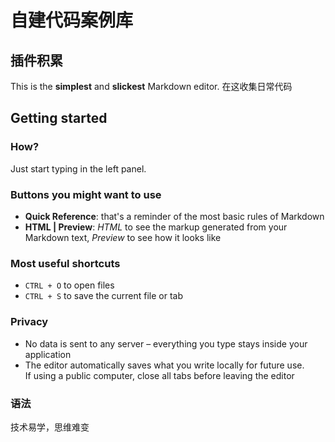 # 自建代码案例库
## 插件积累

This is the **simplest** and **slickest** Markdown editor. 
在这收集日常代码

## Getting started

### How?

Just start typing in the left panel.

### Buttons you might want to use

- **Quick Reference**: that's a reminder of the most basic rules of Markdown
- **HTML | Preview**: *HTML* to see the markup generated from your Markdown text, *Preview* to see how it looks like

### Most useful shortcuts

- `CTRL + O` to open files
- `CTRL + S` to save the current file or tab

### Privacy

- No data is sent to any server – everything you type stays inside your application
- The editor automatically saves what you write locally for future use.  
  If using a public computer, close all tabs before leaving the editor
  
### 语法
技术易学，思维难变
